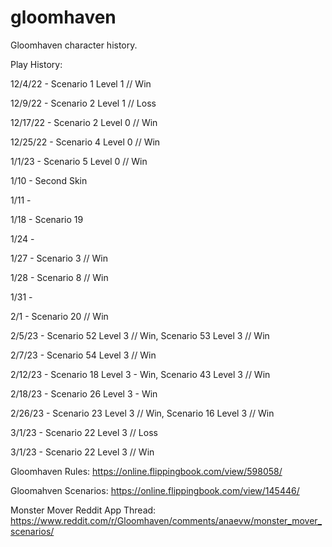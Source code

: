 # gloomhaven

Gloomhaven character history.

Play History:

12/4/22 - Scenario 1 Level 1 // Win

12/9/22 - Scenario 2 Level 1 // Loss

12/17/22 - Scenario 2 Level 0 // Win

12/25/22 - Scenario 4 Level 0 // Win

1/1/23 - Scenario 5 Level 0 // Win

1/10 - Second Skin

1/11 -

1/18 - Scenario 19

1/24 - 

1/27 - Scenario 3 // Win

1/28 - Scenario 8 // Win

1/31 - 

2/1 - Scenario 20 // Win

2/5/23 - Scenario 52 Level 3 // Win, Scenario 53 Level 3 // Win

2/7/23 - Scenario 54 Level 3 // Win

2/12/23 - Scenario 18 Level 3 - Win, Scenario 43 Level 3 // Win

2/18/23 - Scenario 26 Level 3 - Win

2/26/23 - Scenario 23 Level 3 // Win, Scenario 16 Level 3 // Win

3/1/23 - Scenario 22 Level 3 // Loss

3/1/23 - Scenario 22 Level 3 // Win

Gloomhaven Rules: https://online.flippingbook.com/view/598058/

Gloomahven Scenarios: https://online.flippingbook.com/view/145446/

Monster Mover Reddit App Thread: https://www.reddit.com/r/Gloomhaven/comments/anaevw/monster_mover_scenarios/
